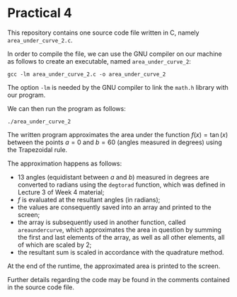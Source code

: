 
# Practical 4

This repository contains one source code file written in C, namely `area_under_curve_2.c`.

In order to compile the file, we can use the GNU compiler on our machine as follows to create an executable, named `area_under_curve_2`:

```
gcc -lm area_under_curve_2.c -o area_under_curve_2
```  
The option `-lm` is needed by the GNU compiler to link the `math.h` library with our program.

We can then run the program as follows:

```
./area_under_curve_2
```
The written program approximates the area under the function $f(x) = \tan(x)$ between the points $a = 0$ and $b = 60$ (angles measured in degrees) using the Trapezoidal rule.

The approximation happens as follows:
* 13 angles (equidistant between $a$ and $b$) measured in degrees are converted to radians using the `degtorad` function, which was defined in Lecture 3 of Week 4 material;
* $f$ is evaluated at the resultant angles (in radians);
* the values are consequently saved into an array and printed to the screen;
* the array is subsequently used in another function, called `areaundercurve`, which approximates the area in question by summing the first and last elements of the array, as well as all other elements, all of which are scaled by 2;
* the resultant sum is scaled in accordance with the quadrature method.

At the end of the runtime, the approximated area is printed to the screen.

Further details regarding the code may be found in the comments contained in the source code file.
